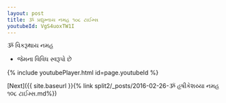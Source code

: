 ```yaml
---
layout: post
title: ૐ પ્રદ્યુમ્નાય નમહ ૧૦૮ ટાઈમ્સ
youtubeId: VgS4uoxTW1I
---
```

 
 
 ૐ વિકરૂથાય નમહ  
 
 -  જેમના વિવિધ સ્વરૂપો છે 
 
  
 
  
 
 
 
 
 
 


{% include youtubePlayer.html id=page.youtubeId %}
 
[Next]({{ site.baseurl }}{% link  split2/_posts/2016-02-26-ૐ હૃષીકેશય્યા નમહ ૧૦૮ ટાઈમ્સ.md%})
 
